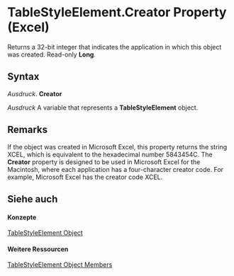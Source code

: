
# TableStyleElement.Creator Property (Excel)

Returns a 32-bit integer that indicates the application in which this object was created. Read-only  **Long**.


## Syntax

 _Ausdruck_. **Creator**

 _Ausdruck_ A variable that represents a **TableStyleElement** object.


## Remarks

If the object was created in Microsoft Excel, this property returns the string XCEL, which is equivalent to the hexadecimal number 5843454C. The  **Creator** property is designed to be used in Microsoft Excel for the Macintosh, where each application has a four-character creator code. For example, Microsoft Excel has the creator code XCEL.


## Siehe auch


#### Konzepte


[TableStyleElement Object](a8fc24e5-45bf-3361-edfe-4762f944eef5.md)
#### Weitere Ressourcen


[TableStyleElement Object Members](http://msdn.microsoft.com/library/d89ee8b0-31a6-ea36-170f-57eab90eb712%28Office.15%29.aspx)